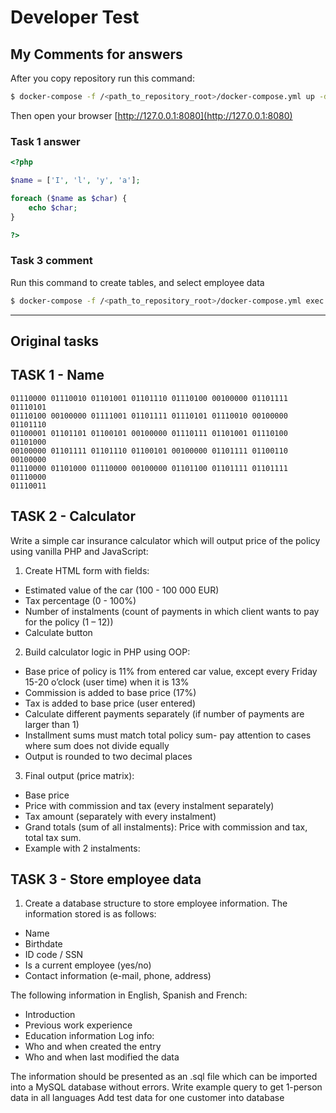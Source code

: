 # Developer Test

## My Comments for answers

After you copy repository run this command:
```bash
$ docker-compose -f /<path_to_repository_root>/docker-compose.yml up -d
```

Then open your browser [http://127.0.0.1:8080](http://127.0.0.1:8080)

### Task 1 answer

```php
<?php

$name = ['I', 'l', 'y', 'a'];

foreach ($name as $char) {
    echo $char;
}

?>
```

### Task 3 comment

Run this command to create tables, and select employee data
```bash
$ docker-compose -f /<path_to_repository_root>/docker-compose.yml exec -T insly_db mysql insly3_2 -u insly -psecret < src/3/sql/answer.sql
```


-------------------------------------


## Original tasks

## TASK 1 - Name

```
01110000 01110010 01101001 01101110 01110100 00100000 01101111 01110101
01110100 00100000 01111001 01101111 01110101 01110010 00100000 01101110
01100001 01101101 01100101 00100000 01110111 01101001 01110100 01101000
00100000 01101111 01101110 01100101 00100000 01101111 01100110 00100000
01110000 01101000 01110000 00100000 01101100 01101111 01101111 01110000
01110011
```


## TASK 2 - Calculator

Write a simple car insurance calculator which will output price of the policy using vanilla PHP and JavaScript:

1. Create HTML form with fields:
  * Estimated value of the car (100 - 100 000 EUR)
  * Tax percentage (0 - 100%)
  * Number of instalments (count of payments in which client wants to pay for the policy (1 – 12))
  * Calculate button

2. Build calculator logic in PHP using OOP:
  * Base price of policy is 11% from entered car value, except every Friday 15-20 o’clock (user time) when it is 13%
  * Commission is added to base price (17%)
  * Tax is added to base price (user entered)
  * Calculate different payments separately (if number of payments are larger than 1)
  * Installment sums must match total policy sum- pay attention to cases where sum does not divide equally
  * Output is rounded to two decimal places

3. Final output (price matrix):
  * Base price
  * Price with commission and tax (every instalment separately)
  * Tax amount (separately with every instalment)
  * Grand totals (sum of all instalments): Price with commission and tax, total tax sum.
  * Example with 2 instalments:


## TASK 3 - Store employee data

1. Create a database structure to store employee information. The information stored is as follows:
- Name
- Birthdate
- ID code / SSN
- Is a current employee (yes/no)
- Contact information (e-mail, phone, address)

The following information in English, Spanish and French:
- Introduction
- Previous work experience
- Education information Log info:
- Who and when created the entry
- Who and when last modified the data

The information should be presented as an .sql file which can be imported into a MySQL database without errors.
Write example query to get 1-person data in all languages
Add test data for one customer into database
